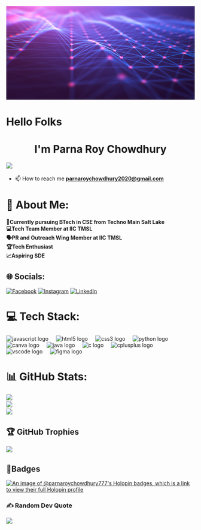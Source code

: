 
<div align="center">
<img width="100%" height = "250px" src="background.jpg" alt="cover" />
</div>


# Hello Folks
 

<p align='center'>
<h1 align="center"> I'm Parna Roy Chowdhury</h1>



[![](https://visitcount.itsvg.in/api?id=ParnaRoyChowdhury777&icon=9&color=9)](https://visitcount.itsvg.in)



- 📫 How to reach me **parnaroychowdhury2020@gmail.com**

# 💫 About Me: 
<h4>
🔷Currently pursuing BTech in CSE from Techno Main Salt Lake<br>💻Tech Team Member at IIC TMSL<br>🗣️PR and Outreach Wing Member at IIC TMSL<br>🏆Tech Enthusiast<br>📈Aspiring SDE<br>
</h4>

## 🌐 Socials:
[![Facebook](https://img.shields.io/badge/Facebook-%231877F2.svg?logo=Facebook&logoColor=white)](https://facebook.com/parna.roychowdhury777) [![Instagram](https://img.shields.io/badge/Instagram-%23E4405F.svg?logo=Instagram&logoColor=white)](https://instagram.com/parna.roychowdhury.777) [![LinkedIn](https://img.shields.io/badge/LinkedIn-%230077B5.svg?logo=linkedin&logoColor=white)](https://linkedin.com/in/parna-roy-chowdhury-756331256) 

# 💻 Tech Stack:

###

<div align="left">
  <img src="https://skillicons.dev/icons?i=js" height="42" alt="javascript logo"  />
  <img width="12" />
  <img src="https://cdn.jsdelivr.net/gh/devicons/devicon/icons/html5/html5-original.svg" height="42" alt="html5 logo"  />
  <img width="12" />
  <img src="https://cdn.jsdelivr.net/gh/devicons/devicon/icons/css3/css3-original.svg" height="42" alt="css3 logo"  />
  <img width="12" />
  <img src="https://cdn.jsdelivr.net/gh/devicons/devicon/icons/python/python-original.svg" height="42" alt="python logo"  />
  <img width="12" />
  <img src="https://cdn.jsdelivr.net/gh/devicons/devicon/icons/canva/canva-original.svg" height="42" alt="canva logo"  />
  <img width="12" />
  <img src="https://cdn.jsdelivr.net/gh/devicons/devicon/icons/java/java-original.svg" height="42" alt="java logo"  />
  <img width="12" />
  <img src="https://cdn.jsdelivr.net/gh/devicons/devicon/icons/c/c-original.svg" height="42" alt="c logo"  />
  <img width="12" />
  <img src="https://cdn.jsdelivr.net/gh/devicons/devicon/icons/cplusplus/cplusplus-original.svg" height="42" alt="cplusplus logo"  />
  <img width="12" />
  <img src="https://cdn.jsdelivr.net/gh/devicons/devicon/icons/vscode/vscode-original.svg" height="42" alt="vscode logo"  />
  <img width="12" />
  <img src="https://cdn.jsdelivr.net/gh/devicons/devicon/icons/figma/figma-original.svg" height="42" alt="figma logo"  />
  <img width="12" />
</div>

###


# 📊 GitHub Stats:
![](https://github-readme-stats.vercel.app/api?username=ParnaRoyChowdhury777&theme=radical&hide_border=true&include_all_commits=true&count_private=true)<br/>
![](https://github-readme-streak-stats.herokuapp.com/?user=ParnaRoyChowdhury777&theme=radical&hide_border=true)<br/>
![](https://github-readme-stats.vercel.app/api/top-langs/?username=ParnaRoyChowdhury777&theme=radical&hide_border=true&include_all_commits=true&count_private=true&layout=compact)

## 🏆 GitHub Trophies
![](https://github-profile-trophy.vercel.app/?username=ParnaRoyChowdhury777&theme=discord&no-frame=true&no-bg=false&margin-w=4)

## 🏅Badges
[![An image of @parnaroychowdhury777's Holopin badges, which is a link to view their full Holopin profile](https://holopin.me/parnaroychowdhury777)](https://holopin.io/@parnaroychowdhury777)

### ✍️ Random Dev Quote
![](https://quotes-github-readme.vercel.app/api?type=horizontal&theme=dark)

